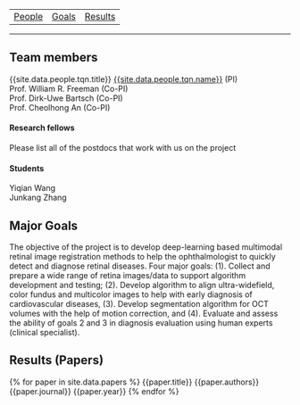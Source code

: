 <!-- ---
title: Multimodal Retina Image Alignment and Applications
--- -->

<!-- # Multimodal Retina Image Alignment and Applications -->

<table>
   <tr>
     <td><a href=".#people">People</a></td>
     <td><a href=".#goals">Goals</a></td>
     <td><a href=".#results">Results</a></td>
   </tr>
 </table>
 <hr>

## Team members <a name="people"></a>
{{site.data.people.tqn.title}} [{{site.data.people.tqn.name}}]({{site.data.people.tqn.homepage}}) (PI) <br>
Prof. William R. Freeman (Co-PI) <br>
Prof. Dirk-Uwe Bartsch (Co-PI) <br>
Prof. Cheolhong An (Co-PI)

#### Research fellows
Please list all of the postdocs that work with us on the project

#### Students
Yiqian Wang <br>
Junkang Zhang <br>

## Major Goals <a name="goals"></a>
The objective of the project is to develop deep-learning based multimodal retinal image registration methods to help the ophthalmologist to quickly detect and diagnose retinal diseases.  Four major goals: (1). Collect and prepare a wide range of retina images/data to support algorithm development and testing; (2). Develop algorithm to align ultra-widefield, color fundus and multicolor images to help with early diagnosis of cardiovascular diseases, (3).  Develop segmentation algorithm for OCT volumes with the help of motion correction, and (4).  Evaluate and assess the ability of goals 2 and 3 in diagnosis evaluation using human experts (clinical specialist). <br>

## Results (Papers) <a name="results"></a>
{% for paper in site.data.papers %}
  {{paper.title}}
  {{paper.authors}}
  {{paper.journal}}
  {{paper.year}}
{% endfor %}
